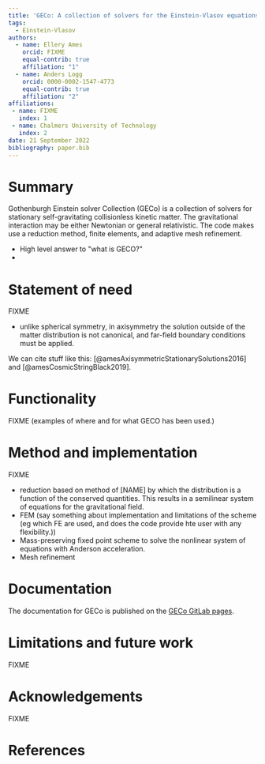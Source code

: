 ```yaml
---
title: 'GECo: A collection of solvers for the Einstein-Vlasov equations'
tags:
  - Einstein-Vlasov
authors:
  - name: Ellery Ames
	orcid: FIXME
    equal-contrib: true
    affiliation: "1"
  - name: Anders Logg
    orcid: 0000-0002-1547-4773
    equal-contrib: true
    affiliation: "2"
affiliations:
 - name: FIXME
   index: 1
 - name: Chalmers University of Technology
   index: 2
date: 21 September 2022
bibliography: paper.bib
---
```


# Summary

Gothenburgh Einstein solver Collection (GECo) is a collection of solvers for stationary self-gravitating collisionless kinetic matter. The gravitational interaction may be either Newtonian or general relativistic. The code makes use a reduction method, finite elements, and adaptive mesh refinement.  

- High level answer to "what is GECO?"
- 

# Statement of need

FIXME
- unlike spherical symmetry, in axisymmetry the solution outside of the matter distribution is not canonical, and far-field boundary conditions must be applied.

We can cite stuff like this: [@amesAxisymmetricStationarySolutions2016] and [@amesCosmicStringBlack2019].

# Functionality

FIXME (examples of where and for what GECO has been used.)

# Method and implementation

FIXME
- reduction based on method of [NAME] by which the distribution is a function of the conserved quantities. This results in a semilinear system of equations for the gravitational field.
- FEM (say something about implementation and limitations of the scheme (eg which FE are used, and does the code provide hte user with any flexibility.))
- Mass-preserving fixed point scheme to solve the nonlinear system of equations with Anderson acceleration. 
- Mesh refinement 

# Documentation

The documentation for GECo is published on the
[GECo GitLab pages](https://gitlab.com/alogg/geco).

# Limitations and future work

FIXME

# Acknowledgements

FIXME

# References
